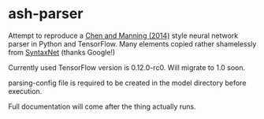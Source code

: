 # ash-parser

Attempt to reproduce a [Chen and Manning (2014)](http://cs.stanford.edu/people/danqi/papers/emnlp2014.pdf) style neural network parser in Python and TensorFlow. Many elements copied rather shamelessly from [SyntaxNet](https://github.com/tensorflow/models/tree/master/syntaxnet) (thanks Google!)

Currently used TensorFlow version is 0.12.0-rc0. Will migrate to 1.0 soon.

parsing-config file is required to be created in the model directory before execution.

Full documentation will come after the thing actually runs.
